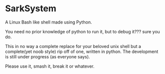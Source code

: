# SarkSystem
A Linux Bash like shell made using Python.

You need no prior knowledge of python to run it, but to debug it??? sure you do.

This in no way a complete replace for your beloved unix shell but a complete(yet noob style) rip off of one, written in python.
The development is still under progress (as everyone says).

Please use it, smash it, break it or whatever.
